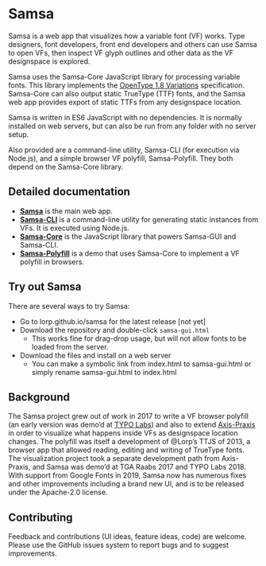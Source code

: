 # Samsa

Samsa is a web app that visualizes how a variable font (VF) works. Type designers, font developers, front end developers and others can use Samsa to open VFs, then inspect VF glyph outlines and other data as the VF designspace is explored.

Samsa uses the Samsa-Core JavaScript library for processing variable fonts. This library implements the [OpenType 1.8 Variations](https://docs.microsoft.com/en-us/typography/opentype/spec/otvaroverview) specification. Samsa-Core can also output static TrueType (TTF) fonts, and the Samsa web app provides export of static TTFs from any designspace location.

Samsa is written in ES6 JavaScript with no dependencies. It is normally installed on web servers, but can also be run from any folder with no server setup.

Also provided are a command-line utility, Samsa-CLI (for execution via Node.js), and a simple browser VF polyfill, Samsa-Polyfill. They both depend on the Samsa-Core library.

## Detailed documentation

* [**Samsa**](docs/samsa-gui.md) is the main web app.
* [**Samsa-CLI**](docs/samsa-cli.md) is a command-line utility for generating static instances from VFs. It is executed using Node.js.
* [**Samsa-Core**](docs/samsa-core.md) is the JavaScript library that powers Samsa-GUI and Samsa-CLI.
* [**Samsa-Polyfill**](docs/samsa-polyfill.md) is a demo that uses Samsa-Core to implement a VF polyfill in browsers.

## Try out Samsa

There are several ways to try Samsa:

* Go to lorp.github.io/samsa for the latest release [not yet]
* Download the repository and double-click `samsa-gui.html`
	* This works fine for drag-drop usage, but will not allow fonts to be loaded from the server.
* Download the files and install on a web server
	* You can make a symbolic link from index.html to samsa-gui.html or simply rename samsa-gui.html to index.html

## Background

The Samsa project grew out of work in 2017 to write a VF browser polyfill (an early version was demo’d at [TYPO Labs](https://www.youtube.com/watch?v=16QIZrRxafY&t=45m16s)) and also to extend [Axis-Praxis](https://www.axis-praxis.org) in order to visualize what happens inside VFs as designspace location changes. The polyfill was itself a development of @Lorp’s TTJS of 2013, a browser app that allowed reading, editing and writing of TrueType fonts. The visualization project took a separate development path from Axis-Praxis, and Samsa was demo’d at TGA Raabs 2017 and TYPO Labs 2018. With support from Google Fonts in 2019, Samsa now has numerous fixes and other improvements including a brand new UI, and is to be released under the Apache-2.0 license.

## Contributing

Feedback and contributions (UI ideas, feature ideas, code) are welcome. Please use the GitHub issues system to report bugs and to suggest improvements.